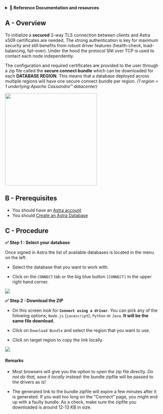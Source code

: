 <details>
<summary><b> 📖 Reference Documentation and resources</b></summary>
<ol>
<li><a href="https://docs.datastax.com/en/astra/docs/obtaining-database-credentials.html"><b>📖  Astra Docs</b> - Download Cloud Secure Bundle</a>
<li><a href="https://www.youtube.com/watch?v=PNQM-Bsyibg&list=PL2g2h-wyI4SpWK1G3UaxXhzZc6aUFXbvL&index=7"><b>🎥 Youtube Video</b> - Walk through secure </a>
</ol>
</details>

## A - Overview

To initialize a **secured** 2-way TLS connection between clients and Astra x509 certificates are needed. The strong authentication is key for maximum security and still benefits from robust driver features (health-check, load-balancing, fail-over). Under the hood the protocol SNI over TCP is used to contact each node independently.

The configuration and required certificates are provided to the user through a zip file called the **secure connect bundle** which can be downloaded for each **DATABASE REGION**. This means that a database deployed across multiple regions will have one secure connect bundle per region. _(1 region = 1 underlying Apache Cassandra™ datacenter)_

<img src="../../../img/astra/secureconnectbundle-doc.png" height="300px" />

## B - Prerequisites

- You should have an [Astra account](https://astra.dev/3B7HcYo)
- You should [Create an Astra Database](/docs/pages/astra/create-instance/)

## C - Procedure

**✅ Step 1 : Select your database**

Once signed in Astra the list of available databases is located in the menu on the left.

- Select the database that you want to work with.

- Click on the `CONNECT` tab or the big blue button `[CONNECT]` in the upper right hand corner.

<img src="../../../img/astra/secureconnectbundle-db.png" />

**✅ Step 2 : Download the ZIP**

- On this screen look for **`Connect using a driver`**. You can pick any of the folowing options; `Node.js` (`javascript`), `Python` or `Java`. **It will be the same file download.**

- Click on `Download Bundle` and  select the region that you want to use.

- Click on target region to copy the link locally.

<img src="../../../img/astra/secureconnectbundle-regions.png" />

#### Remarks

- Most browsers will give you the option to open the zip file directly. _Do not do that, save it locally instead_: the bundle zipfile will be passed
  to the drivers as is!

- The generated link to the bundle zipfile will expire a few minutes after it is generated. If you wait too long on the "Connect" page,
  you might end up with a faulty bundle. As a check, make sure the zipfile you downloaded is around 12-13 KB in size.
